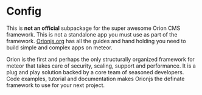# Config
This is **not an official** subpackage for the super awesome Orion CMS framework. This is not a standalone app you must use as part of the framework. 
[Orionjs.org](http://Orionjs.org) has all the guides and hand holding you need to build simple and complex apps on meteor. 

Orion is the first and perhaps the only structurally organized framework for meteor that takes care of security, scaling, support and performance. It is a plug and play solution backed by a core team of seasoned developers. Code examples, tutorial and documentation makes Orionjs the definate framework to use for your next project.
